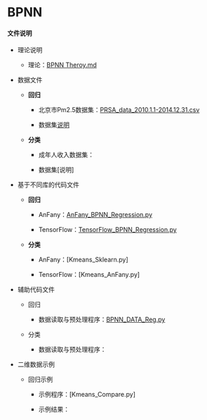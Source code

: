 # BPNN
 
#### 文件说明
 
 + 理论说明 
 
     + 理论：[BPNN Theroy.md](https://github.com/Anfany/Machine-Learning-for-Beginner-by-Python3/blob/master/BPNN/BPNN%20Theory.md)
 
 + 数据文件
 
     + **回归**
    
         - 北京市Pm2.5数据集：[PRSA_data_2010.1.1-2014.12.31.csv](https://github.com/Anfany/Machine-Learning-for-Beginner-by-Python3/blob/master/BPNN/PRSA_data_2010.1.1-2014.12.31.csv)
     
         - 数据集[说明](http://archive.ics.uci.edu/ml/datasets/Beijing+PM2.5+Data#)
     
     + **分类**
     
        - 成年人收入数据集：
     
       - 数据集[说明]
     
 
+ 基于不同库的代码文件

    + **回归**
 
       - AnFany：[AnFany_BPNN_Regression.py](https://github.com/Anfany/Machine-Learning-for-Beginner-by-Python3/blob/master/BPNN/AnFany_BPNN_Regression.py)
 
 
       - TensorFlow：[TensorFlow_BPNN_Regression.py](https://github.com/Anfany/Machine-Learning-for-Beginner-by-Python3/blob/master/BPNN/TensorFlow_BPNN_Regression.py)
       
    + **分类**
    
     
       - AnFany：[Kmeans_Sklearn.py]
 

       - TensorFlow：[Kmeans_AnFany.py]
    

 
 + 辅助代码文件
 
 
     + 回归
 
         - 数据读取与预处理程序：[BPNN_DATA_Reg.py](https://github.com/Anfany/Machine-Learning-for-Beginner-by-Python3/blob/master/BPNN/BPNN_Data_Reg.py)
     
     
     + 分类
 
          - 数据读取与预处理程序：
 
 
 + 二维数据示例
 
    + 回归示例

         + 示例程序：[Kmeans_Compare.py]
 
         + 示例结果：
    
     
  
